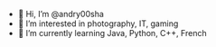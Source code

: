 - 👋 Hi, I’m @andry00sha
- 👀 I’m interested in photography, IT, gaming
- 🌱 I’m currently learning Java, Python, C++, French

<!---
andry00sha/andry00sha is a ✨ special ✨ repository because its `README.md` (this file) appears on your GitHub profile.
You can click the Preview link to take a look at your changes.
--->

